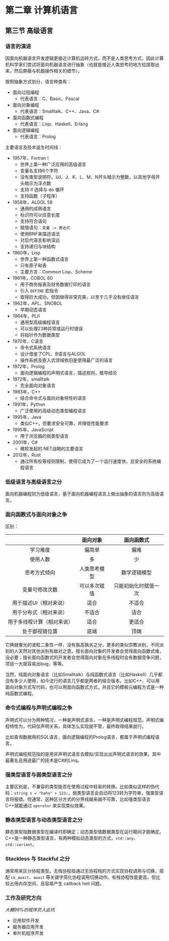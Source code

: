 # 第二章 计算机语言

## 第三节 高级语言

### 语言的演进

因面向机器语言开发逻辑更接近计算机运转方式，而不是人类思考方式，因此计算机科学家们尝试将面向机器语言进行抽象（也就是接近人类思考的地方给提取出来，然后屏蔽与机器操作相关的细节）。

按照抽象方式划分，语言种类有：

- 面向过程编程
	+ 代表语言：C、Basic、Pascal
- 面向对象编程
	+ 代表语言：Smalltalk、C++、Java、C#
- 面向函数式编程
	+ 代表语言：Lisp、Haskell、Erlang
- 面向逻辑编程
	+ 代表语言：Prolog

主要语言及技术诞生时间线：

- 1957年，Fortran I
	+ 世界上第一种广泛应用的高级语言
	+ 变量名支持6个字符
	+ 没有类型说明符，以I、J、K、L、M、N开头暗示为整数，以其他字母开头暗示为浮点数
	+ 支持 if 选择与 do 循环
	+ 支持函数（子程序）
- 1958年，ALGOL 58
	+ 通用的成熟语言
	+ 标识符可以任意长度
	+ 支持符合语句
	+ 赋值语句：`变量 := 表达式`
	+ 使用BNF来描述语法
	+ 对后代语言影响深远
	+ 支持递归与块结构
- 1960年，Lisp
	+ 世界上第一种函数式语言
	+ 只有原子和表
	+ 主要方言：Common Lisp、Scheme
- 1961年，COBOL 60
	+ 用于商务报表及财务数据打印的语言
	+ 引入 `DEFINE` 宏指令
	+ 取得巨大成功，但因做得非常完美，以至于几乎没有继任语言
- 1962年，APL、SNOBOL
    + 早期动态语言
- 1964年，PL/I
	+ 通用型高级编程语言
	+ 可以处理23种异常或运行时错误
	+ 将指针作为数据类型
- 1970年，C语言
	+ 命令式系统语言
	+ 设计借鉴了CPL、B语言与ALGOL
	+ 操作系统及嵌入式领域依旧是使用最广泛的语言
- 1972年，Prolog
    + 面向逻辑编程的声明式语言，描述规则，推导结论
- 1972年，smalltalk
    + 完全面向对象语言
- 1983年，C++
    + 结合命令式与面向对象特性的语言
- 1991年，Python
    + 广泛使用的高级动态类型编程语言
- 1995年，Java
    + 类似C++，但要求安全可靠，并降低性能要求
- 1995年，JavaScript
    + 用于浏览器的弱类型语言
- 2001年，C#
    + 微软发起的.NET战略的主要语言
- 2012年，Rust
    + 通过所有权等规则限制，使得它成为了一个运行速度快，且安全的系统编程语言

### 低级语言与高级语言之分

面向机器编程则为低级语言，基于面向机器编程语言上做出抽象的语言则为高级语言。

### 面向函数式与面向对象之争

区别：

| | 面向对象 | 面向函数式 |
| :---: | :---: | :---: |
| 学习难度 | 偏简单 | 偏难 |
| 使用人数 | 多 | 少 |
| 思考方式倾向 | 人类思考模型 | 数学逻辑模型 |
| 变量可修改次数 | 可以多次赋值 | 只能初始化时赋值一次 |
| 用于描述UI（相对来说） | 适合 | 不适合 |
| 用于分布式（相对来说） | 不适合 | 适合 |
| 用于多线程计算（相对来说） | 适合 | 更适合 |
| 处于鄙视链位置 | 底端 | 顶端 |

它俩就像光的波粒二象性一样，没有孰高孰劣之分，更多的类似宗教派别，不同派别的人天然对其他派别有敌对之意。擅长面向对象的开发者会觉得面向函数式难，没必要；擅长面向函数式的开发者会觉得面向对象在多线程时会有数据竞争问题，项目一大就容易出bug，等等。

当然，纯面向对象语言（比如Smalltalk）与纯函数式语言（比如Haskell）几乎都没有多少人使用，如今流行的语言几乎都是两者的结合版本。比如C++、可以用面向对象方式写代码，也可以用面向函数式方式，并且它的模板元编程方式是一种纯函数式编程。

### 命令式编程与声明式编程之争

声明式可以分为两种情况，一种是声明式语言，一种是声明式编程规范。声明式编程特性为，代码仅声明关系，具体怎么实现就不管，最终取得结果就行。

比如查询数据用的SQL语言，面向逻辑编程的Prolog语言，都属于声明式编程语言。

声明式编程规范指的是用非声明式语言去模拟/实现出出声明式语言的效果。其中最著名且用途最广的技术是C#的Linq。

### 强类型语言与弱类型语言之分

主要区别是，不兼容的类型能否在使用过程中轻易的转换。比如类似这样的伪代码：`string s = "haha" + 123;`，弱类型语言会自动将123转为字符串，强类型语言将报错。但通常，这种区分方式的分界线越来越不可靠，比如强类型语言C++就能通过 `operator` 来实现类似效果。

### 静态类型语言与动态类型语言之分

静态类型指数据类型在编译时即确定；动态类型值数据类型在运行期间才能确定。C++是一种静态类型语言，有两种模拟动态类型的方式，`std::any`、`std::variant`。

### Stackless 与 Stackful 之分

通常用来区分协程类型。无栈协程指通过无协程栈的方式实现协程调用与切换，搭配 `co_await`、`await` 等关键字简化协程调用切换动作。有栈协程性能更高，但比较占用内存空间，且容易产生 callback hell 问题。

### 工作及研究方向

*大概99%的程序员入此坑*

- 应用软件开发
- 服务器应用开发
- 单片机程序开发
